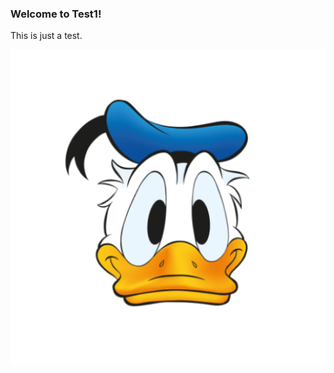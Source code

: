 ### Welcome to Test1!

This is just a test.

<picture>
  <source media="(prefers-color-scheme: dark)" srcset="/daffy.png">
  <img alt="A run picture of donald duck." src="/donald.png">
</picture>